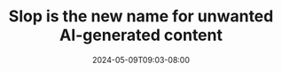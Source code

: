 ---
title: "Slop is the new name for unwanted AI-generated content"
date: "2024-05-09T09:03-08:00"
tags: ["https://simonwillison.net/2024/May/8/slop/"]
description: "But I’m increasingly of the opinion that sharing unreviewed content that has been artificially generated with other people is rude. Slop is the ideal name for this anti-pattern."
link: "https://simonwillison.net/2024/May/8/slop/"
---